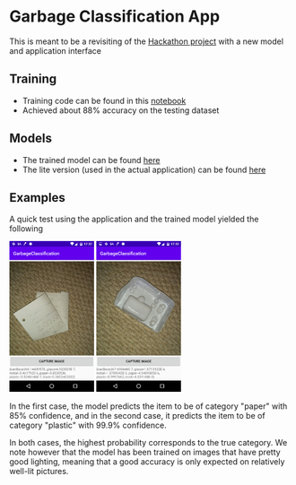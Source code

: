 # Garbage Classification App

This is meant to be a revisiting of the [Hackathon project](https://github.com/ProjectNexus02/GarbageDetection) with a new model and application interface

## Training
- Training code can be found in this [notebook](model_training/garbage_classification.ipynb)
- Achieved about 88% accuracy on the testing dataset

## Models
- The trained model can be found [here](https://drive.google.com/file/d/1zXDqdxios0rDFndcceX997IItjR29LUS/view?usp=sharing)
- The lite version (used in the actual application) can be found [here](android_app/app/src/main/assets/models)

## Examples
A quick test using the application and the trained model yielded the following

<img src="examples/paper.png" width="30%" height="30%" />
<img src="examples/plastic.png" width="30%" height="30%" />

In the first case, the model predicts the item to be of category "paper" with 85% confidence, and 
in the second case, it predicts the item to be of category "plastic" with 99.9% confidence.

In both cases, the highest probability corresponds to the true category. We note however that 
the model has been trained on images that have pretty good lighting, meaning that a good 
accuracy is only expected on relatively well-lit pictures.
